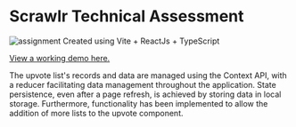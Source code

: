 # Scrawlr Technical Assessment
![assignment](https://github.com/Kobeboy15/Scrawlr-Votes/assets/23691843/d78c97cf-902b-4042-bfe2-37300228c4fe)
Created using Vite + ReactJs + TypeScript

[View a working demo here.](https://scrawlr-votes.vercel.app/)

The upvote list's records and data are managed using the Context API, with a reducer facilitating data management throughout the application. State persistence, even after a page refresh, is achieved by storing data in local storage. Furthermore, functionality has been implemented to allow the addition of more lists to the upvote component.
